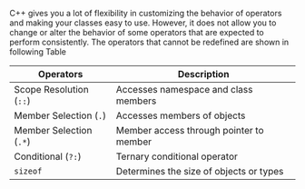 [//]: # (### Operators That Cannot Be Overloaded)

C++ gives you a lot of flexibility in customizing the behavior of operators and making your classes easy to use. However, it does not allow you to change or alter the behavior of some operators that are expected to perform consistently. The operators that cannot be redefined are shown in following Table

| Operators                          | Description                                                                           |
|------------------------------------|---------------------------------------------------------------------------------------|
| Scope Resolution (`::`)               | Accesses namespace and class members                                                   |
| Member Selection (`.`)  | Accesses members of objects                      |
| Member Selection (`.*`)  | Member access through pointer to member                      |
| Conditional (`?:`)                   | Ternary conditional operator                                                          |
| `sizeof`                             | Determines the size of objects or types                                               |

